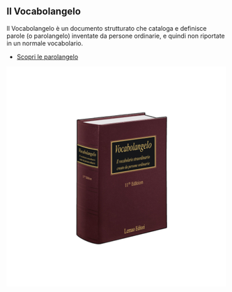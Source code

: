 <section class="banner style1 orient-left content-align-left image-position-right fullscreen onload-image-fade-in onload-content-fade-right">
    <div class="content">
        <h1>Il Vocabolangelo</h1>
        <p class="major">Il Vocabolangelo è un documento strutturato che cataloga e definisce parole (o parolangelo) inventate da persone ordinarie, e quindi non riportate in un normale vocabolario.</p>
        <ul class="actions stacked">
            <li><a href="/parole" class="button big wide smooth-scroll-middle">Scopri le parolangelo</a></li>
        </ul>
    </div>
    <div class="image">
        <img src="images/vocabolangelo.png" alt="Vocabolangelo Logo" />
    </div>
</section>
